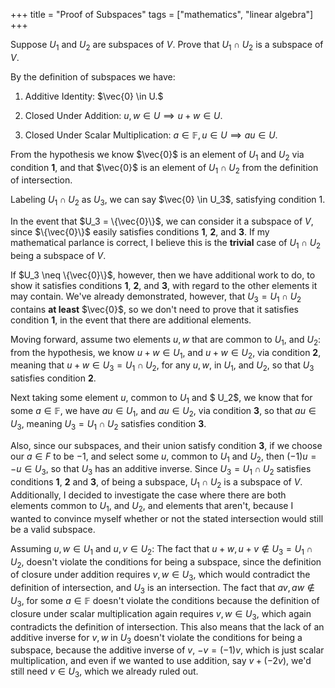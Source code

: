 +++
title = "Proof of Subspaces"
tags = ["mathematics", "linear algebra"]
+++

Suppose $U_1$ and $U_2$ are subspaces of $V$. Prove that $U_1 \cap U_2$ is a subspace of $V$.

By the definition of subspaces we have:
        
1. Additive Identity: $\vec{0} \in U.$
   
2. Closed Under Addition: $u,w \in U \implies u + w \in U.$

3. Closed Under Scalar Multiplication: $a \in \mathbb{F}, u \in U \implies au \in U.$

From the hypothesis we know $\vec{0}$ is an element of $U_1$ and $U_2$ via condition __1__, and that $\vec{0}$ is an element of $U_1 \cap U_2$ from the definition of intersection.


Labeling $U_1 \cap U_2$ as $U_3$, we can say $\vec{0} \in U_3$, satisfying condition 1.

In the event that $U_3 = \{\vec{0}\}$, we can consider it a subspace of $V$, since $\{\vec{0}\}$ easily satisfies conditions __1__, __2__, and __3__. If my mathematical parlance is correct, I believe this is the __trivial__ case of $U_1 \cap U_2$ being a subspace of $V$.
    
If $U_3 \neq \{\vec{0}\}$, however, then we have additional work to do, to show it satisfies conditions __1__, __2__, and __3__, with regard to the other elements it may contain. We've already demonstrated, however, that $U_3 = U_1 \cap U_2$ contains __at least__ $\vec{0}$, so we don't need to prove that it satisfies condition __1__, in the event that there are additional elements.
    
Moving forward, assume two elements $u, w$ that are common to $U_1$, and $U_2$: from the hypothesis, we know $u + w \in U_1$, and $u + w \in U_2$, via condition __2__, meaning that $u + w \in U_3 = U_1 \cap U_2$, for any $u, w$, in $U_1$, and $U_2$, so that $U_3$ satisfies condition __2__.
    
Next taking some element $u$, common to $U_1$ and $ U_2$,  we know that for some $a \in \mathbb{F}$, we have $au \in U_1$, and $au \in U_2$, via condition __3__, so that $au \in U_3$, meaning $U_3 = U_1 \cap U_2$ satisfies condition __3__. 
    
Also, since our subspaces, and their union satisfy condition __3__, if we choose our $a \in F$ to be $-1$, and select some $u$, common to $U_1$ and $U_2$, then $(-1)u = -u \in U_3$, so that $U_3$ has an additive inverse.
Since $U_3 = U_1 \cap U_2$ satisfies conditions __1__, __2__ and __3__, of being a subspace, $U_1 \cap U_2$ is a subspace of $V$.
    Additionally, I decided to investigate the case where there are both elements common to $U_1$, and $U_2$, and elements that aren't, because I wanted to convince myself whether or not the stated intersection would still be a valid subspace.
    
Assuming $u, w \in U_1$ and $u, v \in U_2$:
        The fact that $u + w, u + v \notin U_3 =U_1 \cap U_2$, doesn't violate the conditions for being a subspace, since the definition of closure under addition requires $v, w \in U_3$, which would contradict the definition of intersection, and $U_3$ is an intersection.
        The fact that $av, aw \notin U_3$, for some $a \in \mathbb{F}$ doesn't violate the conditions because the definition of closure under scalar multiplication again requires $v, w \in U_3$, which again contradicts the definition of intersection. This also means that the lack of an additive inverse for $v, w$ in $U_3$ doesn't violate the conditions for being a subspace, because the additive inverse of $v$, $-v = (-1)v$, which is just scalar multiplication, and even if we wanted to use addition, say $v + (-2v)$, we'd still need $v \in U_3$, which we already ruled out.
